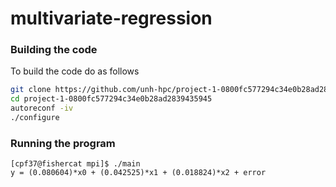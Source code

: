 # multivariate-regression

### Building the code
To build the code do as follows
```sh
git clone https://github.com/unh-hpc/project-1-0800fc577294c34e0b28ad2839435945.git
cd project-1-0800fc577294c34e0b28ad2839435945
autoreconf -iv
./configure
```
### Running the program
```
[cpf37@fishercat mpi]$ ./main
y = (0.080604)*x0 + (0.042525)*x1 + (0.018824)*x2 + error

```
